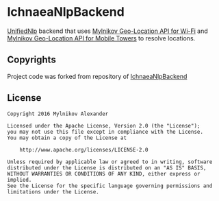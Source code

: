 IchnaeaNlpBackend
===================

[UnifiedNlp](https://github.com/microg/android_packages_apps_UnifiedNlp) backend that uses [Mylnikov Geo-Location API for Wi-Fi](https://www.mylnikov.org/archives/1170) and [Mylnikov Geo-Location API for Mobile Towers](https://www.mylnikov.org/archives/1059) to resolve locations.

Copyrights
-------

Project code was forked from repository of [IchnaeaNlpBackend](https://github.com/microg/IchnaeaNlpBackend) 

License
-------
    Copyright 2016 Mylnikov Alexander
    
    Licensed under the Apache License, Version 2.0 (the "License");
    you may not use this file except in compliance with the License.
    You may obtain a copy of the License at
    
        http://www.apache.org/licenses/LICENSE-2.0
    
    Unless required by applicable law or agreed to in writing, software
    distributed under the License is distributed on an "AS IS" BASIS,
    WITHOUT WARRANTIES OR CONDITIONS OF ANY KIND, either express or implied.
    See the License for the specific language governing permissions and
    limitations under the License.

